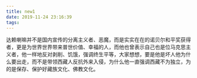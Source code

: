```yaml
---
title: new1
date: 2019-11-24 23:16:39
tags:
---
```

达赖喇嘛并不是国内宣传的分离主义者、恶魔，而是实实在在的诺贝尔和平奖获得者，更是为世界世界带来普世价值、幸福的人，而他也曾表示自己也是位马克思主义者，他一样地反对剥削、饥饿，强调终生平等，大家想想，要是他是坏人他为什么要出走，而不是带领西藏人反抗外来入侵，为什么他一直强调西藏不为独立，为的是保存、保护好藏族文化、佛教文化。
